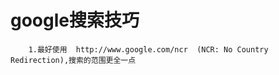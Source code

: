 # google搜索技巧

```shell
    1.最好使用  http://www.google.com/ncr  (NCR: No Country Redirection),搜索的范围更全一点
```



